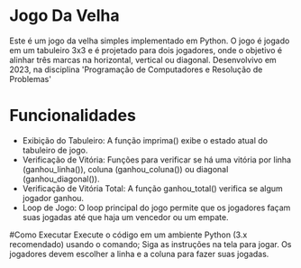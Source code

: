 # Jogo Da Velha
Este é um jogo da velha simples implementado em Python. O jogo é jogado em um tabuleiro 3x3 e é projetado para dois jogadores, onde o objetivo é alinhar três marcas na horizontal, vertical ou diagonal. Desenvolvivo em 2023, na disciplina 'Programação de Computadores e Resolução de Problemas'

# Funcionalidades
- Exibição do Tabuleiro: A função imprima() exibe o estado atual do tabuleiro de jogo.
- Verificação de Vitória: Funções para verificar se há uma vitória por linha (ganhou_linha()), coluna (ganhou_coluna()) ou diagonal (ganhou_diagonal()).
- Verificação de Vitória Total: A função ganhou_total() verifica se algum jogador ganhou.
- Loop de Jogo: O loop principal do jogo permite que os jogadores façam suas jogadas até que haja um vencedor ou um empate.

#Como Executar
Execute o código em um ambiente Python (3.x recomendado) usando o comando;
Siga as instruções na tela para jogar. Os jogadores devem escolher a linha e a coluna para fazer suas jogadas.
